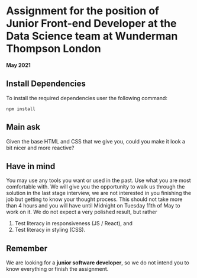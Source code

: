 # Assignment for the position of Junior Front-end Developer at the Data Science team at Wunderman Thompson London

**May 2021**

## Install Dependencies

To install the required dependencies user the following command:

`npm install`

## Main ask

Given the base HTML and CSS that we give you, could you make it look a bit nicer and more reactive?

## Have in mind

You may use any tools you want or used in the past. Use what you are most comfortable with.
We will give you the opportunity to walk us through the solution in the last stage interview, we are not interested in you finishing the job but getting to know your thought process.
This should not take more than 4 hours and you will have until Midnight on Tuesday 11th of May to work on it.
We do not expect a very polished result, but rather

1. Test literacy in responsiveness (JS / React), and
2. Test literacy in styling (CSS).

## Remember

We are looking for a **junior software developer**, so we do not intend you to know everything or finish the assignment.
